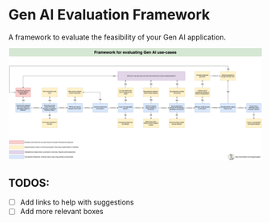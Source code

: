 # Gen AI Evaluation Framework

A framework to evaluate the feasibility of your Gen AI application.

![gen-ai-evaluation-framework.png](gen-ai-evaluation-framework.png)

## TODOS:

- [ ] Add links to help with suggestions
- [ ] Add more relevant boxes